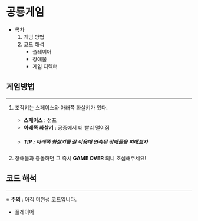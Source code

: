 # 공룡게임
* 목차
    1. 게임 방법
    2. 코드 해석
        * 플레이어
        * 장애물
        * 게임 디렉터

## 게임방법
---
1. 조작키는 스페이스와 아래쪽 화살키가 있다.
    * **스페이스** : 점프
    * **아래쪽 화살키** : 공중에서 더 빨리 떨어짐
   * ##### **TIP** : 아래쪽 화살키를 잘 이용해 연속된 장애물을 피해보자

2. 장애물과 충돌하면 그 즉시 **GAME OVER** 되니 조심해주세요!
   
## 코드 해석
---
※ **주의** : 아직 미완성 코드입니다.
* 플레이어